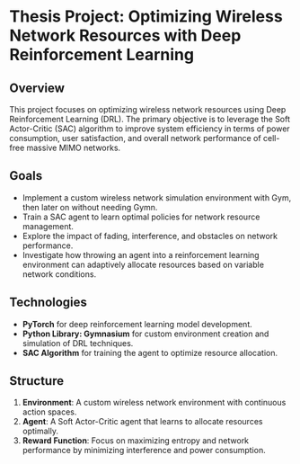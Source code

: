 # Thesis Project: Optimizing Wireless Network Resources with Deep Reinforcement Learning

## Overview
This project focuses on optimizing wireless network resources using Deep Reinforcement Learning (DRL).
The primary objective is to leverage the Soft Actor-Critic (SAC) algorithm to improve system efficiency in terms of power consumption, user satisfaction, 
and overall network performance of cell-free massive MIMO networks.

## Goals
- Implement a custom wireless network simulation environment with Gym, then later on without needing Gymn.
- Train a SAC agent to learn optimal policies for network resource management.
- Explore the impact of fading, interference, and obstacles on network performance.
- Investigate how throwing an agent into a reinforcement learning environment can adaptively allocate resources based on variable network conditions.

## Technologies
- **PyTorch** for deep reinforcement learning model development.
- **Python Library: Gymnasium** for custom environment creation and simulation of DRL techniques.
- **SAC Algorithm** for training the agent to optimize resource allocation.

## Structure
1. **Environment**: A custom wireless network environment with continuous action spaces.
2. **Agent**: A Soft Actor-Critic agent that learns to allocate resources optimally.
3. **Reward Function**: Focus on maximizing entropy and network performance by minimizing interference and power consumption.
